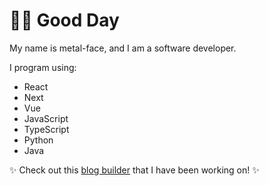 # 👋🙂 Good Day 

My name is metal-face, and I am a software developer.

I program using:
- React
- Next
- Vue
- JavaScript
- TypeScript
- Python
- Java

✨ Check out this [blog builder](https://metalface.ca) that I have been working on! ✨
